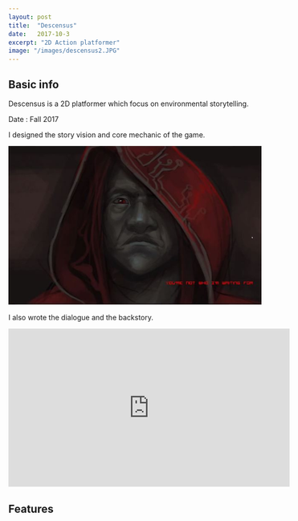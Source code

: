 ```yaml
---
layout: post
title:  "Descensus"
date:   2017-10-3
excerpt: "2D Action platformer"
image: "/images/descensus2.JPG"
---
```


## Basic info
Descensus is a 2D platformer which focus on environmental storytelling.

Date : Fall 2017

I designed the story vision and core mechanic of the game. 

![image](/images/descensus4.JPG)



I also wrote the dialogue and the backstory.

<iframe width="560" height="315" src="https://www.youtube.com/embed/CHSm8iMnF9s" frameborder="0" allow="autoplay; encrypted-media" allowfullscreen></iframe>

## Features

